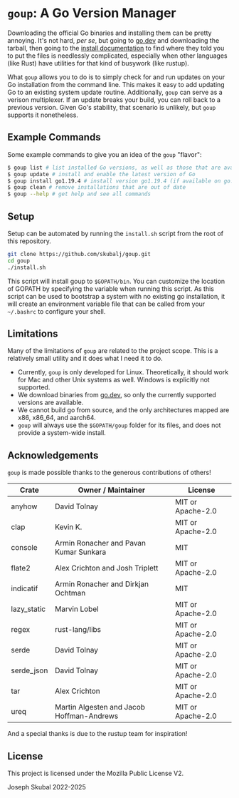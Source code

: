 `goup`: A Go Version Manager
============================

Downloading the official Go binaries and installing them can be pretty annoying.
It's not hard, _per se_, but going to [go.dev](https://go.dev) and downloading
the tarball, then going to the
[install documentation](https://go.dev/doc/install) to find where they told you
to put the files is needlessly complicated, especially when other languages
(like Rust) have utilities for that kind of busywork (like rustup).

What `goup` allows you to do is to simply check for and run updates on your Go
installation from the command line. This makes it easy to add updating Go to an
existing system update routine. Additionally, `goup` can serve as a verison
multiplexer. If an update breaks your build, you can roll back to a previous
version. Given Go's stability, that scenario is unlikely, but `goup` supports it
nonetheless.

## Example Commands

Some example commands to give you an idea of the `goup` "flavor":

```bash
$ goup list # list installed Go versions, as well as those that are available
$ goup update # install and enable the latest version of Go
$ goup install go1.19.4 # install version go1.19.4 (if available on go.dev)
$ goup clean # remove installations that are out of date
$ goup --help # get help and see all commands
```

## Setup

Setup can be automated by running the `install.sh` script from the root of this repository.

```bash
git clone https://github.com/skubalj/goup.git
cd goup
./install.sh
```

This script will install goup to `$GOPATH/bin`. You can customize the location of GOPATH by
specifying the variable when running this script. As this script can be used to bootstrap a system
with no existing go installation, it will create an environment variable file that can be called 
from your `~/.bashrc` to configure your shell.

## Limitations

Many of the limitations of `goup` are related to the project scope. This is a
relatively small utility and it does what I need it to do.

- Currently, `goup` is only developed for Linux. Theoretically, it should work
  for Mac and other Unix systems as well. Windows is explicitly not supported.
- We download binaries from [go.dev](https://go.dev/dl), so only the currently
  supported versions are available.
- We cannot build go from source, and the only architectures mapped are x86, 
  x86_64, and aarch64.
- `goup` will always use the `$GOPATH/goup` folder for its files, and does not
  provide a system-wide install.

## Acknowledgements

`goup` is made possible thanks to the generous contributions of others!

| Crate       | Owner / Maintainer                        | License           |
| ----------- | ----------------------------------------- | ----------------- |
| anyhow      | David Tolnay                              | MIT or Apache-2.0 |
| clap        | Kevin K.                                  | MIT or Apache-2.0 |
| console     | Armin Ronacher and Pavan Kumar Sunkara    | MIT               |
| flate2      | Alex Crichton and Josh Triplett           | MIT or Apache-2.0 |
| indicatif   | Armin Ronacher and Dirkjan Ochtman        | MIT               |
| lazy_static | Marvin Lobel                              | MIT or Apache-2.0 |
| regex       | rust-lang/libs                            | MIT or Apache-2.0 |
| serde       | David Tolnay                              | MIT or Apache-2.0 |
| serde_json  | David Tolnay                              | MIT or Apache-2.0 |
| tar         | Alex Crichton                             | MIT or Apache-2.0 |
| ureq        | Martin Algesten and Jacob Hoffman-Andrews | MIT or Apache-2.0 |

And a special thanks is due to the rustup team for inspiration!

## License

This project is licensed under the Mozilla Public License V2.

Joseph Skubal 2022-2025
